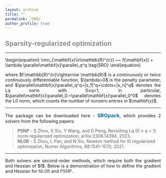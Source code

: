 ```yaml
---
layout: archive
title: ""   
permalink: /SRO/
author_profile: true
---
```


<style>
a:link {
  text-decoration: none;
}

a:visited {
  text-decoration: none;
}

a:hover {
  text-decoration: underline;
}

a:active {
  text-decoration: underline;
}
</style>

 

## <span style="color:#8C8C8C">Sparsity-regularized optimization</span> 
---
<p style="line-height: 2;"></p>

\begin{equation}
\min_{\mathbf{x}\in\mathbb{R}^{n}} ~~  f(\mathbf{x}) + \lambda \parallel\mathbf{x}\parallel_q^q \tag{SRO}
\end{equation}

<div style="text-align:justify;"> 
where $f:\mathbb{R}^{n}\rightarrow \mathbb{R}$ is a continuously or twice continuously differentiable function, $\lambda>0$ is the penalty parameter, and $\parallel\mathbf{x}\parallel_q^q=|x_1|^q+\cdots+|x_n|^q$ denotes the Lq norm with 0≤q<1, in particular, $\parallel\mathbf{x}\parallel_0:=\parallel\mathbf{x}\parallel_0^0$ denotes the L0 norm, which counts the number of nonzero entries in $\mathbf{x}$.
</div>
 
<!-- ## <span style="color:#8C8C8C">The solver and its demonstration</span> -->
---
<div style="text-align:justify;">
The package can be downloaded here - <a style="font-size: 16px; font-weight: bold; color:#006DB0" href=" " target="_blank">SROpack</a>,
which provides 2 solvers from the following papers:
</div>

> <b style="font-size:14px;color:#777777">PSNP</b> - <span style="font-size: 14px"> S Zhou, X Xiu, Y Wang, and D Peng, Revisiting Lq (0 ≤ q < 1) norm regularized optimization, arXiv:2306.14394, 2023. </span>
<br><b style="font-size:14px;color:#777777">NL0R</b> - <span style="font-size: 14px"> S Zhou, L Pan, and N Xiu, Newton method for l0 regularized optimization, Numer Algorithms, 88:1541–1570, 2021. </span>

<!--
- <a style="font-size:14px; color:#000000" href="https://link.springer.com/article/10.1007/s11075-021-01085-x" target="_blank"> S Zhou, L Pan, and N Xiu, Newton method for L0-regularized optimization, *Numerical Algorithm*, 88:1541–1570, 2021 .</a>
- <a style="font-size:14px; color:#000000" href="https://arxiv.org/abs/2306.14394" target="_blank"> S Zhou, X Xiu, Y Wang, and D Peng, Revisiting Lq (0 <= q < 1) norm regularized optimization, *arXiv:2306.14394*, 2023.</a> 
-->

---
<div style="text-align:justify;">
Both solvers are second-order methods, which require both the gradient and Hessian of $f$. Below is a demonstration of how to define the gradient and Hessian for <b style="font-size:14px;color:#777777">NL0R</b> and <b style="font-size:14px;color:#777777">PSNP</b>.
</div>


<!--
<p style="line-height: 1;"></p>

```ruby
function [out1,out2] = funCS(x,T1,T2,data)

    if  isempty(T1) && isempty(T2) 
        Tx   = find(x); 
        Axb  = data.A(:,Tx)*x(Tx)-data.b;
        out1 = norm(Axb,'fro')^2/2;               %objective 
        if  nargout == 2
            out2    = (Axb'*data.A)';             %gradient
        end
    else        
        AT = data.A(:,T1); 
        if  length(T1)<2000
            out1 = AT'*AT;                        %subHessian containing T1 rows and T1 columns
        else
            out1 = @(v)( (AT*v)'*AT )';      
        end       
        if  nargout == 2
            out2 = @(v)( (data.A(:,T2)*v)'*AT )'; %subHessian containing T1 rows and T2 columns
        end       
    end     
end
```
 -->
